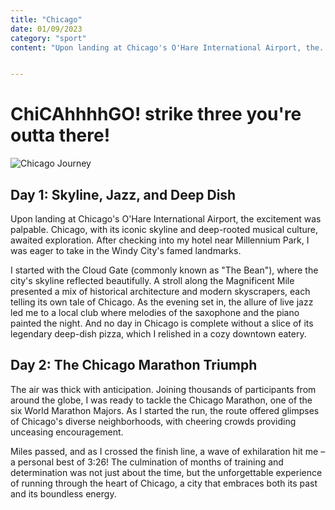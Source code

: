 ```yaml
---
title: "Chicago"
date: 01/09/2023
category: "sport"
content: "Upon landing at Chicago's O'Hare International Airport, the..."


---
```

# ChiCAhhhhGO! strike three you're outta there!

![Chicago Journey](/images/chicago.jpg)

## Day 1: Skyline, Jazz, and Deep Dish

Upon landing at Chicago's O'Hare International Airport, the excitement was palpable. Chicago, with its iconic skyline and deep-rooted musical culture, awaited exploration. After checking into my hotel near Millennium Park, I was eager to take in the Windy City's famed landmarks.

I started with the Cloud Gate (commonly known as "The Bean"), where the city's skyline reflected beautifully. A stroll along the Magnificent Mile presented a mix of historical architecture and modern skyscrapers, each telling its own tale of Chicago. As the evening set in, the allure of live jazz led me to a local club where melodies of the saxophone and the piano painted the night. And no day in Chicago is complete without a slice of its legendary deep-dish pizza, which I relished in a cozy downtown eatery.

## Day 2: The Chicago Marathon Triumph

The air was thick with anticipation. Joining thousands of participants from around the globe, I was ready to tackle the Chicago Marathon, one of the six World Marathon Majors. As I started the run, the route offered glimpses of Chicago's diverse neighborhoods, with cheering crowds providing unceasing encouragement.

Miles passed, and as I crossed the finish line, a wave of exhilaration hit me – a personal best of 3:26! The culmination of months of training and determination was not just about the time, but the unforgettable experience of running through the heart of Chicago, a city that embraces both its past and its boundless energy.
